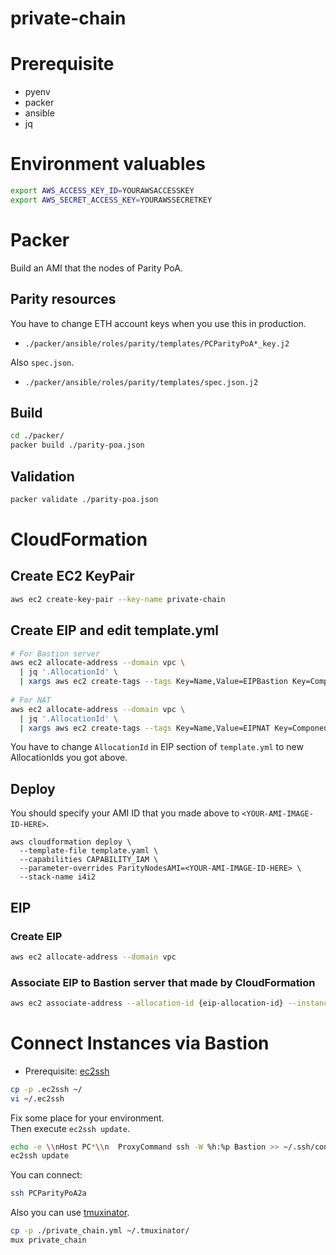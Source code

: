# private-chain

# Prerequisite
- pyenv
- packer
- ansible
- jq

# Environment valuables
```bash
export AWS_ACCESS_KEY_ID=YOURAWSACCESSKEY
export AWS_SECRET_ACCESS_KEY=YOURAWSSECRETKEY
``` 

# Packer
Build an AMI that the nodes of Parity PoA.  

## Parity resources
You have to change ETH account keys when you use this in production.
- `./packer/ansible/roles/parity/templates/PCParityPoA*_key.j2`

Also `spec.json`.
- `./packer/ansible/roles/parity/templates/spec.json.j2`

## Build
```bash
cd ./packer/
packer build ./parity-poa.json
```

## Validation
```bash
packer validate ./parity-poa.json
```

# CloudFormation


## Create EC2 KeyPair
```bash
aws ec2 create-key-pair --key-name private-chain
```

## Create EIP and edit template.yml
```bash
# For Bastion server
aws ec2 allocate-address --domain vpc \
  | jq '.AllocationId' \
  | xargs aws ec2 create-tags --tags Key=Name,Value=EIPBastion Key=Component,Value=PrivateChain --resources
  
# For NAT
aws ec2 allocate-address --domain vpc \
  | jq '.AllocationId' \
  | xargs aws ec2 create-tags --tags Key=Name,Value=EIPNAT Key=Component,Value=PrivateChain --resources  
```
You have to change `AllocationId` in EIP section of `template.yml` to new AllocationIds you got above.

## Deploy
You should specify your AMI ID that you made above to `<YOUR-AMI-IMAGE-ID-HERE>`.

```bash;
aws cloudformation deploy \
  --template-file template.yaml \
  --capabilities CAPABILITY_IAM \
  --parameter-overrides ParityNodesAMI=<YOUR-AMI-IMAGE-ID-HERE> \
  --stack-name i4i2
```

## EIP

### Create EIP
```bash
aws ec2 allocate-address --domain vpc
```

### Associate EIP to Bastion server that made by CloudFormation  

```bash
aws ec2 associate-address --allocation-id {eip-allocation-id} --instance {bastion-server-instance-id}
```

# Connect Instances via Bastion
- Prerequisite: [ec2ssh](https://github.com/mirakui/ec2ssh) 

```bash
cp -p .ec2ssh ~/
vi ~/.ec2ssh
```

Fix some place for your environment.  
Then execute `ec2ssh update`.

```bash
echo -e \\nHost PC*\\n  ProxyCommand ssh -W %h:%p Bastion >> ~/.ssh/config 
ec2ssh update
```

You can connect:

```bash
ssh PCParityPoA2a
```

Also you can use [tmuxinator](https://github.com/tmuxinator/tmuxinator).
```bash
cp -p ./private_chain.yml ~/.tmuxinator/
mux private_chain
```
